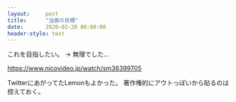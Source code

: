 ```yaml
---
layout:     post
title:      "当面の目標"
date:       2020-02-28 00:00:00
header-style: text
---
```

これを目指したい。
→ 無理でした…

<https://www.nicovideo.jp/watch/sm36399705>

TwitterにあがってたLemonもよかった。
著作権的にアウトっぽいから貼るのは控えておく。

